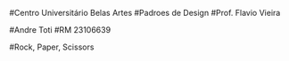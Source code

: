 #Centro Universitário Belas Artes
#Padroes de Design
#Prof. Flavio Vieira

#Andre Toti
#RM 23106639

#Rock, Paper, Scissors